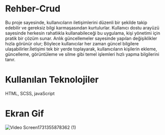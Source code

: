 # Rehber-Crud

Bu proje sayesinde, kullanıcıların iletişimlerini düzenli bir şekilde takip edebilir ve gereksiz bilgi karmaşasından kurtulurlar. Kullanıcı dostu arayüzü sayesinde herkesin rahatlıkla kullanabileceği bu uygulama, kişi yönetimi için pratik bir çözüm sunar. Anlık güncellemeler sayesinde yapılan değişiklikler hızla görünür olur; Böylece kullanıcılar her zaman güncel bilgilere ulaşabilirler.İletişimi tek bir yerde toplayarak, kullanıcıların kişilerin ekleme, güncelleme, görüntüleme ve silme gibi temel işlemleri hızlı yapma bilgilerini tanır. 

# Kullanılan Teknolojiler

HTML, SCSS, javaScript

# Ekran Gif

![Video Screen1731355878362 (1)](https://github.com/user-attachments/assets/c451316f-827e-4086-8827-73a0a2acf550)
